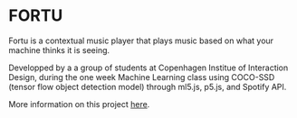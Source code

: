 # FORTU
Fortu is a contextual music player that plays music based on what your machine thinks it is seeing.

Developped by a a group of students at Copenhagen Institue of Interaction Design, during the one week Machine Learning class using COCO-SSD (tensor flow object detection model) through ml5.js, p5.js, and Spotify API.

More information on this project [here](http://ciid.dk/education/portfolio/idp20/courses/machine-learning/projects/fortu/).
